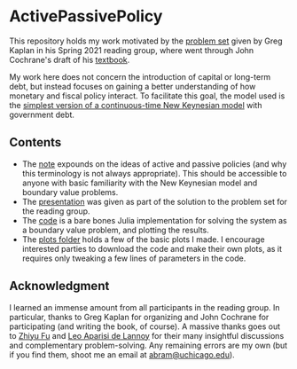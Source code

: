 # ActivePassivePolicy

This repository holds my work motivated by the [problem set](https://github.com/chaserileyabram/ActivePassivePolicy/blob/master/econ33820_spring2021_ftpl_exercise.pdf) given by Greg Kaplan in his Spring 2021 reading group, where went through John Cochrane's draft of his [textbook](https://www.johnhcochrane.com/research-all/the-fiscal-theory-of-the-price-level-1).


My work here does not concern the introduction of capital or long-term debt, but instead focuses on gaining a better understanding of how monetary and fiscal policy interact. To facilitate this goal, the model used is the [simplest version of a continuous-time New Keynesian model](https://benjaminmoll.com/wp-content/uploads/2019/07/Lecture2_ECO521_web.pdf) with government debt.

## Contents
- The [note](https://github.com/chaserileyabram/ActivePassivePolicy/blob/master/Active_Passive_Note.pdf) expounds on the ideas of active and passive policies (and why this terminology is not always appropriate). This should be accessible to anyone with basic familiarity with the New Keynesian model and boundary value problems.
- The [presentation](https://github.com/chaserileyabram/ActivePassivePolicy/blob/master/Active_Passive_Presentation.pdf) was given as part of the solution to the problem set for the reading group.
- The [code](https://github.com/chaserileyabram/ActivePassivePolicy/blob/master/active_passive.jl) is a bare bones Julia implementation for solving the system as a boundary value problem, and plotting the results.
- The [plots folder](https://github.com/chaserileyabram/ActivePassivePolicy/tree/master/plots) holds a few of the basic plots I made. I encourage interested parties to download the code and make their own plots, as it requires only tweaking a few lines of parameters in the code.

## Acknowledgment
I learned an immense amount from all participants in the reading group. In particular, thanks to Greg Kaplan for organizing and John Cochrane for participating (and writing the book, of course). A massive thanks goes out to [Zhiyu Fu](https://github.com/FuZhiyu/FTPL_in_cnts_time) and [Leo Aparisi de Lannoy](https://github.com/LeoAdL/FTPL) for their many insightful discussions and complementary problem-solving. Any remaining errors are my own (but if you find them, shoot me an email at abram@uchicago.edu).

